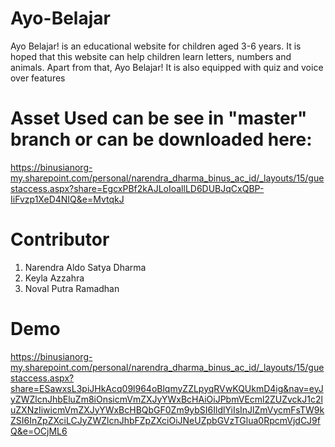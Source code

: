 # Ayo-Belajar
Ayo Belajar! is an educational website for children aged 3-6 years. It is hoped that this website can help children learn letters, numbers and animals. Apart from that, Ayo Belajar! It is also equipped with quiz and voice over features


# Asset Used can be see in "master" branch or can be downloaded here:
https://binusianorg-my.sharepoint.com/personal/narendra_dharma_binus_ac_id/_layouts/15/guestaccess.aspx?share=EgcxPBf2kAJLoIoallLD6DUBJqCxQBP-IiFvzp1XeD4NIQ&e=MvtqkJ

# Contributor
1. Narendra Aldo Satya Dharma
2. Keyla Azzahra
3. Noval Putra Ramadhan

# Demo
https://binusianorg-my.sharepoint.com/personal/narendra_dharma_binus_ac_id/_layouts/15/guestaccess.aspx?share=ESawxsL3piJHkAcq09l964oBlqmyZZLpyqRVwKQUkmD4ig&nav=eyJyZWZlcnJhbEluZm8iOnsicmVmZXJyYWxBcHAiOiJPbmVEcml2ZUZvckJ1c2luZXNzIiwicmVmZXJyYWxBcHBQbGF0Zm9ybSI6IldlYiIsInJlZmVycmFsTW9kZSI6InZpZXciLCJyZWZlcnJhbFZpZXciOiJNeUZpbGVzTGlua0RpcmVjdCJ9fQ&e=OCjML6
